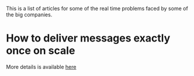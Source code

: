 This is a list of articles for some of the real time problems faced by some of the big companies.

# How to deliver messages exactly once on scale

More details is available [here](https://segment.com/blog/exactly-once-delivery/)